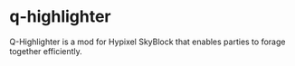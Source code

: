 # q-highlighter
Q-Highlighter is a mod for Hypixel SkyBlock that enables parties to forage together efficiently.